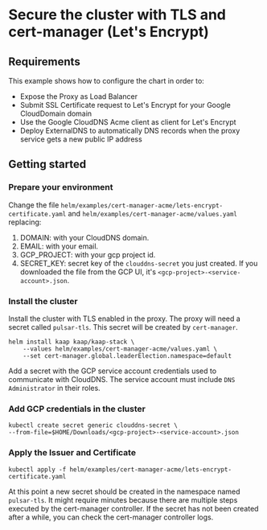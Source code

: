 # Secure the cluster with TLS and cert-manager (Let's Encrypt)

## Requirements
This example shows how to configure the chart in order to:
- Expose the Proxy as Load Balancer
- Submit SSL Certificate request to Let's Encrypt for your Google CloudDomain domain
- Use the Google CloudDNS Acme client as client for Let's Encrypt
- Deploy ExternalDNS to automatically DNS records when the proxy service gets a new public IP address


## Getting started
### Prepare your environment
Change the file `helm/examples/cert-manager-acme/lets-encrypt-certificate.yaml` and
`helm/examples/cert-manager-acme/values.yaml` replacing:
1. DOMAIN: with your CloudDNS domain.
2. EMAIL: with your email.
3. GCP_PROJECT: with your gcp project id.
4. SECRET_KEY: secret key of the `clouddns-secret` you just created. If you downloaded the file from the GCP UI, it's `<gcp-project>-<service-account>.json`.

### Install the cluster
Install the cluster with TLS enabled in the proxy.
The proxy will need a secret called `pulsar-tls`. 
This secret will be created by `cert-manager`.

```
helm install kaap kaap/kaap-stack \
    --values helm/examples/cert-manager-acme/values.yaml \
    --set cert-manager.global.leaderElection.namespace=default
```

Add a secret with the GCP service account credentials used to communicate with CloudDNS.
The service account must include `DNS Administrator` in their roles.

### Add GCP credentials in the cluster
```
kubectl create secret generic clouddns-secret \
--from-file=$HOME/Downloads/<gcp-project>-<service-account>.json
```

### Apply the Issuer and Certificate 
```
kubectl apply -f helm/examples/cert-manager-acme/lets-encrypt-certificate.yaml
```

At this point a new secret should be created in the namespace named `pulsar-tls`. It might require minutes because there are multiple steps executed by the cert-manager controller.
If the secret has not been created after a while, you can check the cert-manager controller logs.
